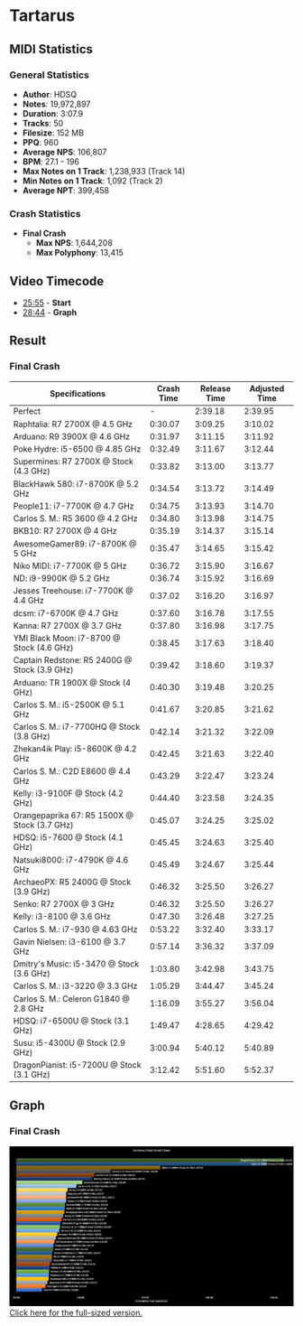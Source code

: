 # Tartarus

## MIDI Statistics

### General Statistics

- **Author**: HDSQ
- **Notes**: 19,972,897
- **Duration**: 3:07.9
- **Tracks**: 50
- **Filesize**: 152 MB
- **PPQ**: 960
- **Average NPS**: 106,807
- **BPM**: 27.1 - 196
- **Max Notes on 1 Track**: 1,238,933 (Track 14)
- **Min Notes on 1 Track**: 1,092 (Track 2)
- **Average NPT**: 399,458

### Crash Statistics

- **Final Crash**
	- **Max NPS**: 1,644,208
	- **Max Polyphony**: 13,415

## Video Timecode

- [25:55](https://www.youtube.com/watch?v=ghGur0s6eXo&t=25m55s) - **Start**
- [28:44](https://www.youtube.com/watch?v=ghGur0s6eXo&t=28m44s) - **Graph**

## Result

### Final Crash

| Specifications                               | Crash Time | Release Time | Adjusted Time |
| -------------------------------------------- | ---------- | ------------ | ------------- |
| Perfect                                      | -          | 2:39.18      | 2:39.95       |
| Raphtalia: R7 2700X @ 4.5 GHz                | 0:30.07    | 3:09.25      | 3:10.02       |
| Arduano: R9 3900X @ 4.6 GHz                  | 0:31.97    | 3:11.15      | 3:11.92       |
| Poke Hydre: i5-6500 @ 4.85 GHz               | 0:32.49    | 3:11.67      | 3:12.44       |
| Supermines: R7 2700X @ Stock (4.3 GHz)       | 0:33.82    | 3:13.00      | 3:13.77       |
| BlackHawk 580: i7-8700K @ 5.2 GHz            | 0:34.54    | 3:13.72      | 3:14.49       |
| People11: i7-7700K @ 4.7 GHz                 | 0:34.75    | 3:13.93      | 3:14.70       |
| Carlos S. M.: R5 3600 @ 4.2 GHz              | 0:34.80    | 3:13.98      | 3:14.75       |
| BKB10: R7 2700X @ 4 GHz                      | 0:35.19    | 3:14.37      | 3:15.14       |
| AwesomeGamer89: i7-8700K @ 5 GHz             | 0:35.47    | 3:14.65      | 3:15.42       |
| Niko MIDI: i7-7700K @ 5 GHz                  | 0:36.72    | 3:15.90      | 3:16.67       |
| ND: i9-9900K @ 5.2 GHz                       | 0:36.74    | 3:15.92      | 3:16.69       |
| Jesses Treehouse: i7-7700K @ 4.4 GHz         | 0:37.02    | 3:16.20      | 3:16.97       |
| dcsm: i7-6700K @ 4.7 GHz                     | 0:37.60    | 3:16.78      | 3:17.55       |
| Kanna: R7 2700X @ 3.7 GHz                    | 0:37.80    | 3:16.98      | 3:17.75       |
| YMI Black Moon: i7-8700 @ Stock (4.6 GHz)    | 0:38.45    | 3:17.63      | 3:18.40       |
| Captain Redstone: R5 2400G @ Stock (3.9 GHz) | 0:39.42    | 3:18.60      | 3:19.37       |
| Arduano: TR 1900X @ Stock (4 GHz)            | 0:40.30    | 3:19.48      | 3:20.25       |
| Carlos S. M.: i5-2500K @ 5.1 GHz             | 0:41.67    | 3:20.85      | 3:21.62       |
| Carlos S. M.: i7-7700HQ @ Stock (3.8 GHz)    | 0:42.14    | 3:21.32      | 3:22.09       |
| Zhekan4ik Play: i5-8600K @ 4.2 GHz           | 0:42.45    | 3:21.63      | 3:22.40       |
| Carlos S. M.: C2D E8600 @ 4.4 GHz            | 0:43.29    | 3:22.47      | 3:23.24       |
| Kelly: i3-9100F @ Stock (4.2 GHz)            | 0:44.40    | 3:23.58      | 3:24.35       |
| Orangepaprika 67: R5 1500X @ Stock (3.7 GHz) | 0:45.07    | 3:24.25      | 3:25.02       |
| HDSQ: i5-7600 @ Stock (4.1 GHz)              | 0:45.45    | 3:24.63      | 3:25.40       |
| Natsuki8000: i7-4790K @ 4.6 GHz              | 0:45.49    | 3:24.67      | 3:25.44       |
| ArchaeoPX: R5 2400G @ Stock (3.9 GHz)        | 0:46.32    | 3:25.50      | 3:26.27       |
| Senko: R7 2700X @ 3 GHz                      | 0:46.32    | 3:25.50      | 3:26.27       |
| Kelly: i3-8100 @ 3.6 GHz                     | 0:47.30    | 3:26.48      | 3:27.25       |
| Carlos S. M.: i7-930 @ 4.63 GHz              | 0:53.22    | 3:32.40      | 3:33.17       |
| Gavin Nielsen: i3-6100 @ 3.7 GHz             | 0:57.14    | 3:36.32      | 3:37.09       |
| Dmitry's Music: i5-3470 @ Stock (3.6 GHz)    | 1:03.80    | 3:42.98      | 3:43.75       |
| Carlos S. M.: i3-3220 @ 3.3 GHz              | 1:05.29    | 3:44.47      | 3:45.24       |
| Carlos S. M.: Celeron G1840 @ 2.8 GHz        | 1:16.09    | 3:55.27      | 3:56.04       |
| HDSQ: i7-6500U @ Stock (3.1 GHz)             | 1:49.47    | 4:28.65      | 4:29.42       |
| Susu: i5-4300U @ Stock (2.9 GHz)             | 3:00.94    | 5:40.12      | 5:40.89       |
| DragonPianist: i5-7200U @ Stock (3.1 GHz)    | 3:12.42    | 5:51.60      | 5:52.37       |

## Graph

### Final Crash

![](https://github.com/Hans5958/Official-2019-Black-MIDI-Mega-Comparison/blob/master/Graphs/min/5%20-%20Tartarus_1.jpg)
[Click here for the full-sized version.](https://github.com/Hans5958/Official-2019-Black-MIDI-Mega-Comparison/blob/master/Graphs/5%20-%20Tartarus_1.jpg)